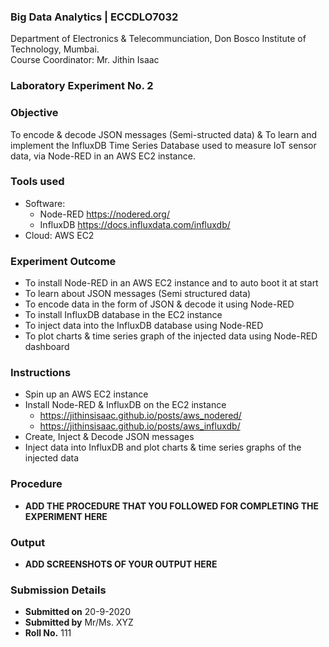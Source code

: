 ### Big Data Analytics | ECCDLO7032 
Department of Electronics & Telecommunciation, 
Don Bosco Institute of Technology, Mumbai.  
Course Coordinator: Mr. Jithin Isaac

### Laboratory Experiment No. 2
 
### Objective  
To encode & decode JSON messages (Semi-structed data) & To learn and implement the InfluxDB Time Series Database used to measure IoT sensor data, via Node-RED in an AWS EC2 instance.

### Tools used  
- Software: 
  - Node-RED https://nodered.org/
  - InfluxDB https://docs.influxdata.com/influxdb/
- Cloud: AWS EC2

### Experiment Outcome
- To install Node-RED in an AWS EC2 instance and to auto boot it at start
- To learn about JSON messages (Semi structured data)
- To encode data in the form of JSON & decode it using Node-RED
- To install InfluxDB database in the EC2 instance
- To inject data into the InfluxDB database using Node-RED
- To plot charts & time series graph of the injected data using Node-RED dashboard

### Instructions

- Spin up an AWS EC2 instance
- Install Node-RED & InfluxDB on the EC2 instance
  - https://jithinsisaac.github.io/posts/aws_nodered/
  - https://jithinsisaac.github.io/posts/aws_influxdb/
- Create, Inject & Decode JSON messages
- Inject data into InfluxDB and plot charts & time series graphs of the injected data

### Procedure 
- **ADD THE PROCEDURE THAT YOU FOLLOWED FOR COMPLETING THE EXPERIMENT HERE**

### Output
- **ADD SCREENSHOTS OF YOUR OUTPUT HERE**  

### Submission Details
- **Submitted on** 20-9-2020
- **Submitted by** Mr/Ms. XYZ
- **Roll No.** 111
